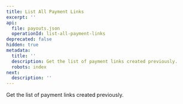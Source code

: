 ```yaml
---
title: List All Payment Links
excerpt: ''
api:
  file: payouts.json
  operationId: list-all-payment-links
deprecated: false
hidden: true
metadata:
  title: ''
  description: Get the list of payment links created previously.
  robots: index
next:
  description: ''
---
```

Get the list of payment links created previously.
